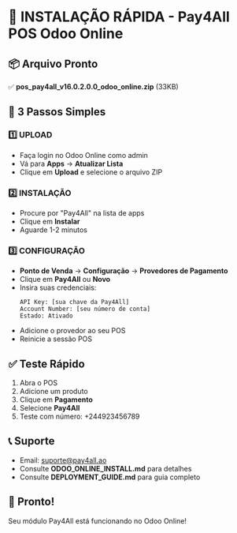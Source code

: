 # 🚀 INSTALAÇÃO RÁPIDA - Pay4All POS Odoo Online

## 📦 Arquivo Pronto
✅ **pos_pay4all_v16.0.2.0.0_odoo_online.zip** (33KB)

## 🔄 3 Passos Simples

### 1️⃣ UPLOAD
- Faça login no Odoo Online como admin
- Vá para **Apps** → **Atualizar Lista**
- Clique em **Upload** e selecione o arquivo ZIP

### 2️⃣ INSTALAÇÃO
- Procure por "Pay4All" na lista de apps
- Clique em **Instalar**
- Aguarde 1-2 minutos

### 3️⃣ CONFIGURAÇÃO
- **Ponto de Venda** → **Configuração** → **Provedores de Pagamento**
- Clique em **Pay4All** ou **Novo**
- Insira suas credenciais:
  ```
  API Key: [sua chave da Pay4All]
  Account Number: [seu número de conta]
  Estado: Ativado
  ```
- Adicione o provedor ao seu POS
- Reinicie a sessão POS

## ✅ Teste Rápido
1. Abra o POS
2. Adicione um produto
3. Clique em **Pagamento**
4. Selecione **Pay4All**
5. Teste com número: +244923456789

## 📞 Suporte
- Email: suporte@pay4all.ao
- Consulte **ODOO_ONLINE_INSTALL.md** para detalhes
- Consulte **DEPLOYMENT_GUIDE.md** para guia completo

## 🎉 Pronto!
Seu módulo Pay4All está funcionando no Odoo Online!
